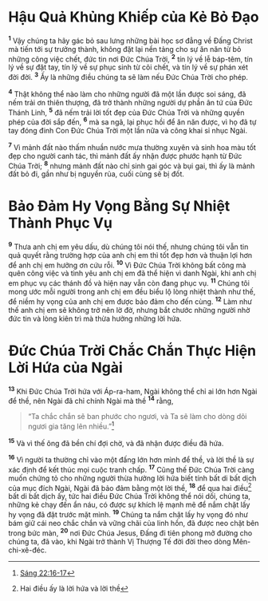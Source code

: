 # Hậu Quả Khủng Khiếp của Kẻ Bỏ Ðạo
<sup><b>1</b></sup> Vậy chúng ta hãy gác bỏ sau lưng những bài học sơ đẳng về Ðấng Christ mà tiến tới sự trưởng thành, không đặt lại nền tảng cho sự ăn năn từ bỏ những công việc chết, đức tin nơi Ðức Chúa Trời, <sup><b>2</b></sup> tín lý về lễ báp-têm, tín lý về sự đặt tay, tín lý về sự phục sinh từ cõi chết, và tín lý về sự phán xét đời đời. <sup><b>3</b></sup> Ấy là những điều chúng ta sẽ làm nếu Ðức Chúa Trời cho phép.

<sup><b>4</b></sup> Thật không thể nào làm cho những người đã một lần được soi sáng, đã nếm trải ơn thiên thượng, đã trở thành những người dự phần ân tứ của Ðức Thánh Linh, <sup><b>5</b></sup> đã nếm trải lời tốt đẹp của Ðức Chúa Trời và những quyền phép của đời sắp đến, <sup><b>6</b></sup> mà sa ngã, lại phục hồi để ăn năn được, vì họ đã tự tay đóng đinh Con Ðức Chúa Trời một lần nữa và công khai sỉ nhục Ngài.

<sup><b>7</b></sup> Vì mảnh đất nào thấm nhuần nước mưa thường xuyên và sinh hoa màu tốt đẹp cho người canh tác, thì mảnh đất ấy nhận được phước hạnh từ Ðức Chúa Trời; <sup><b>8</b></sup> nhưng mảnh đất nào chỉ sinh gai góc và bụi gai, thì ấy là mảnh đất bỏ đi, gần như bị nguyền rủa, cuối cùng sẽ bị đốt.


# Bảo Ðảm Hy Vọng Bằng Sự Nhiệt Thành Phục Vụ
<sup><b>9</b></sup> Thưa anh chị em yêu dấu, dù chúng tôi nói thế, nhưng chúng tôi vẫn tin quả quyết rằng trường hợp của anh chị em thì tốt đẹp hơn và thuận lợi hơn để anh chị em hưởng ơn cứu rỗi. <sup><b>10</b></sup> Vì Ðức Chúa Trời không bất công mà quên công việc và tình yêu anh chị em đã thể hiện vì danh Ngài, khi anh chị em phục vụ các thánh đồ và hiện nay vẫn còn đang phục vụ. <sup><b>11</b></sup> Chúng tôi mong ước mỗi người trong anh chị em đều biểu lộ lòng nhiệt thành như thế, để niềm hy vọng của anh chị em được bảo đảm cho đến cùng. <sup><b>12</b></sup> Làm như thế anh chị em sẽ không trở nên lờ đờ, nhưng bắt chước những người nhờ đức tin và lòng kiên trì mà thừa hưởng những lời hứa.


# Ðức Chúa Trời Chắc Chắn Thực Hiện Lời Hứa của Ngài
<sup><b>13</b></sup> Khi Ðức Chúa Trời hứa với Áp-ra-ham, Ngài không thể chỉ ai lớn hơn Ngài để thề, nên Ngài đã chỉ chính Ngài mà thề <sup><b>14</b></sup> rằng,


> “Ta chắc chắn sẽ ban phước cho ngươi, và Ta sẽ làm cho dòng dõi ngươi gia tăng lên nhiều.”[^1@-3f4367e5-ce26-44e5-a6f2-06ef46336685]
>

<sup><b>15</b></sup> Và vì thế ông đã bền chí đợi chờ, và đã nhận được điều đã hứa.

<sup><b>16</b></sup> Vì người ta thường chỉ vào một đấng lớn hơn mình để thề, và lời thề là sự xác định để kết thúc mọi cuộc tranh chấp. <sup><b>17</b></sup> Cũng thế Ðức Chúa Trời càng muốn chứng tỏ cho những người thừa hưởng lời hứa biết tính bất di bất dịch của mục đích Ngài, Ngài đã bảo đảm bằng một lời thề, <sup><b>18</b></sup> để qua hai điều[^1-3f4367e5-ce26-44e5-a6f2-06ef46336685] bất di bất dịch ấy, tức hai điều Ðức Chúa Trời không thể nói dối, chúng ta, những kẻ chạy đến ẩn náu, có được sự khích lệ mạnh mẽ để nắm chặt lấy hy vọng đã đặt trước mặt mình. <sup><b>19</b></sup> Chúng ta nắm chặt lấy hy vọng đó như bám giữ cái neo chắc chắn và vững chãi của linh hồn, đã được neo chặt bên trong bức màn, <sup><b>20</b></sup> nơi Ðức Chúa Jesus, Ðấng đi tiên phong mở đường cho chúng ta, đã vào, khi Ngài trở thành Vị Thượng Tế đời đời theo dòng Mên-chi-xê-đéc.

[^1-3f4367e5-ce26-44e5-a6f2-06ef46336685]: Hai điều ấy là lời hứa và lời thề
[^1@-3f4367e5-ce26-44e5-a6f2-06ef46336685]: [Sáng 22:16-17](/passage/?search=Gen.22.16-Gen.22.17\&version=BD2011)